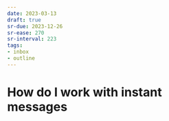 ```yaml
---
date: 2023-03-13
draft: true
sr-due: 2023-12-26
sr-ease: 270
sr-interval: 223
tags:
- inbox
- outline
---
```


# How do I work with instant messages